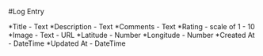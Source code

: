#Log Entry

*Title - Text
*Description - Text
*Comments - Text
*Rating - scale of 1 - 10
*Image - Text - URL
*Latitude - Number
*Longitude - Number
*Created At - DateTime
*Updated At - DateTime